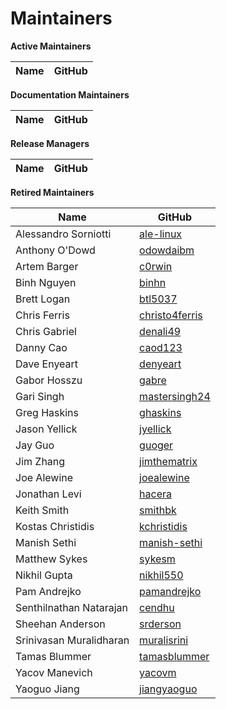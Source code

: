 Maintainers
===========

**Active Maintainers**

| Name | GitHub |
|------|--------|

**Documentation Maintainers**

| Name | GitHub |
|------|--------|

**Release Managers**

| Name | GitHub |
|------|--------|

**Retired Maintainers**

| Name | GitHub |
|------|--------|
| Alessandro Sorniotti | [ale-linux][ale-linux] |
| Anthony O'Dowd | [odowdaibm][odowdaibm] |
| Artem Barger | [c0rwin][c0rwin] |
| Binh Nguyen | [binhn][binhn] |
| Brett Logan | [btl5037][btl5037] |
| Chris Ferris | [christo4ferris][christo4ferris] |
| Chris Gabriel  | [denali49][denali49] |
| Danny Cao | [caod123][caod123] |
| Dave Enyeart | [denyeart][denyeart] |
| Gabor Hosszu | [gabre][gabre] |
| Gari Singh | [mastersingh24][mastersingh24] |
| Greg Haskins | [ghaskins][ghaskins] |
| Jason Yellick | [jyellick][jyellick] |
| Jay Guo | [guoger][guoger] |
| Jim Zhang | [jimthematrix][jimthematrix] |
| Joe Alewine | [joealewine][joealewine] |
| Jonathan Levi | [hacera][hacera] |
| Keith Smith | [smithbk][smithbk] |
| Kostas Christidis | [kchristidis][kchristidis] |
| Manish Sethi | [manish-sethi][manish-sethi] |
| Matthew Sykes | [sykesm][sykesm] |
| Nikhil Gupta | [nikhil550][nikhil550] |
| Pam Andrejko | [pamandrejko][pamandrejko] |
| Senthilnathan Natarajan | [cendhu][cendhu] |
| Sheehan Anderson | [srderson][srderson] |
| Srinivasan Muralidharan | [muralisrini][muralisrini] |
| Tamas Blummer | [tamasblummer][tamasblummer] |
| Yacov Manevich | [yacovm][yacovm] |
| Yaoguo Jiang | [jiangyaoguo][jiangyaoguo] |

[ale-linux]: https://github.com/ale-linux
[binhn]: https://github.com/binhn
[btl5037]: https://github.com/btl5037
[c0rwin]: https://github.com/c0rwin
[caod123]: https://github.com/caod123
[cendhu]: https://github.com/cendhu
[christo4ferris]: https://github.com/christo4ferris
[denali49]: https://github.com/denali49
[denyeart]: https://github.com/denyeart
[gabre]: https://github.com/gabre
[ghaskins]: https://github.com/ghaskins
[guoger]: https://github.com/guoger
[hacera]: https://github.com/hacera
[jiangyaoguo]: https://github.com/jiangyaoguo
[jimthematrix]: https://github.com/jimthematrix
[joealewine]: https://github.com/joealewine
[jyellick]: https://github.com/jyellick
[kchristidis]: https://github.com/kchristidis
[manish-sethi]: https://github.com/manish-sethi
[mastersingh24]: https://github.com/mastersingh24
[muralisrini]: https://github.com/muralisrini
[nikhil550]: https://github.com/nikhil550
[odowdaibm]: https://github.com/odowdaibm
[pamandrejko]: https://github.com/pamandrejko
[smithbk]: https://github.com/smithbk
[srderson]: https://github.com/srderson
[sykesm]: https://github.com/sykesm
[tamasblummer]: https://github.com/tamasblummer
[yacovm]: https://github.com/yacovm
